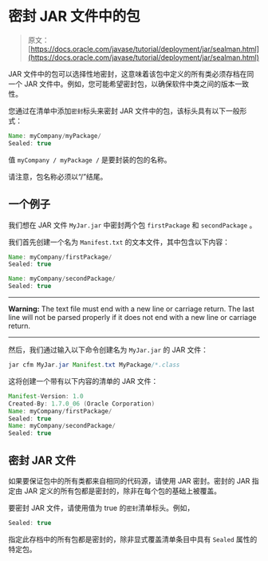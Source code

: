# 密封 JAR 文件中的包

> 原文： [https://docs.oracle.com/javase/tutorial/deployment/jar/sealman.html](https://docs.oracle.com/javase/tutorial/deployment/jar/sealman.html)

JAR 文件中的包可以选择性地密封，这意味着该包中定义的所有类必须存档在同一个 JAR 文件中。例如，您可能希望密封包，以确保软件中类之间的版本一致性。

您通过在清单中添加`密封`标头来密封 JAR 文件中的包，该标头具有以下一般形式：

```java
Name: myCompany/myPackage/
Sealed: true

```

值 `myCompany / myPackage /` 是要封装的包的名称。

请注意，包名称必须以“/”结尾。

## 一个例子

我们想在 JAR 文件 `MyJar.jar` 中密封两个包 `firstPackage` 和 `secondPackage` 。

我们首先创建一个名为 `Manifest.txt` 的文本文件，其中包含以下内容：

```java
Name: myCompany/firstPackage/
Sealed: true

Name: myCompany/secondPackage/
Sealed: true

```

* * *

**Warning:** The text file must end with a new line or carriage return. The last line will not be parsed properly if it does not end with a new line or carriage return.

* * *

然后，我们通过输入以下命令创建名为 `MyJar.jar` 的 JAR 文件：

```java
jar cfm MyJar.jar Manifest.txt MyPackage/*.class

```

这将创建一个带有以下内容的清单的 JAR 文件：

```java
Manifest-Version: 1.0
Created-By: 1.7.0_06 (Oracle Corporation)
Name: myCompany/firstPackage/
Sealed: true
Name: myCompany/secondPackage/
Sealed: true

```

## 密封 JAR 文件

如果要保证包中的所有类都来自相同的代码源，请使用 JAR 密封。密封的 JAR 指定由 JAR 定义的所有包都是密封的，除非在每个包的基础上被覆盖。

要密封 JAR 文件，请使用值为 true 的`密封`清单标头。例如，

```java
Sealed: true

```

指定此存档中的所有包都是密封的，除非显式覆盖清单条目中具有 `Sealed` 属性的特定包。